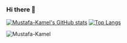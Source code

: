 ### Hi there 👋

<!--
**Mustafa-Kamel/Mustafa-Kamel** is a ✨ _special_ ✨ repository because its `README.md` (this file) appears on your GitHub profile.

Here are some ideas to get you started:

- 🔭 I’m currently working on ...
- 🌱 I’m currently learning ...
- 👯 I’m looking to collaborate on ...
- 🤔 I’m looking for help with ...
- 💬 Ask me about ...
- 📫 How to reach me: ...
- 😄 Pronouns: ...
- ⚡ Fun fact: ...
-->
[![Mustafa-Kamel's GitHub stats](https://github-readme-stats-anuraghazra1.vercel.app/api?username=Mustafa-Kamel&count_private=true&include_all_commits=true&hide=contrib&show_icons=true&cache_seconds=1801)](https://github.com/Mustafa-Kamel)
[![Top Langs](https://github-readme-stats.vercel.app/api/top-langs/?username=Mustafa-Kamel&layout=compact&exclude_repo=&langs_count=10)](https://github.com/Mustafa-Kamel)
<p><img align="center" src="https://github-readme-streak-stats.herokuapp.com/?user=Mustafa-Kamel" alt="Mustafa-Kamel" /></p>
